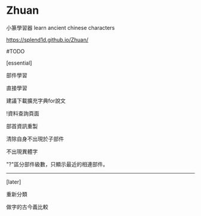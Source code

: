 # Zhuan
小篆學習器 learn ancient chinese characters

https://splend1d.github.io/Zhuan/

#TODO

[essential]

部件學習

直接學習

建議下載擴充字典for說文

!資料查詢頁面

部首資訊重製 

清除自身不出現於子部件

不出現異體字

"?"區分部件級數，只顯示最近的相連部件。

--------------

[later]

重新分類

做字的古今義比較
